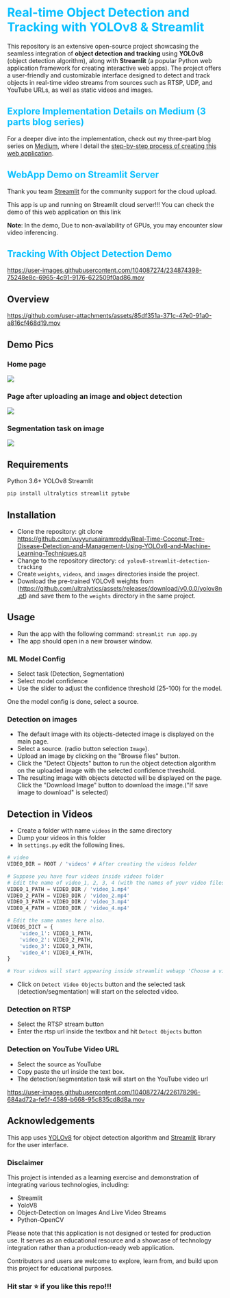 # <span style="color:deepskyblue"> Real-time Object Detection and Tracking with YOLOv8 & Streamlit </span>

This repository is an extensive open-source project showcasing the seamless integration of **object detection and tracking** using **YOLOv8** (object detection algorithm), along with **Streamlit** (a popular Python web application framework for creating interactive web apps). The project offers a user-friendly and customizable interface designed to detect and track objects in real-time video streams from sources such as RTSP, UDP, and YouTube URLs, as well as static videos and images.


## <span style="color:deepskyblue">Explore Implementation Details on Medium (3 parts blog series) </span>
For a deeper dive into the implementation, check out my three-part blog series on [Medium](https://medium.com/@mycodingmantras), where I detail the [step-by-step process of creating this web application](https://medium.com/@mycodingmantras/building-a-real-time-object-detection-and-tracking-app-with-yolov8-and-streamlit-part-1-30c56f5eb956).


## <span style="color:deepskyblue">WebApp Demo on Streamlit Server</span>

Thank you team [Streamlit](<https://github.com/streamlit/streamlit>) for the community support for the cloud upload. 

This app is up and running on Streamlit cloud server!!! You can check the demo of this web application on this link 


**Note**: In the demo, Due to non-availability of GPUs, you may encounter slow video inferencing.


## <span style="color:deepskyblue"> Tracking With Object Detection Demo</span>

<https://user-images.githubusercontent.com/104087274/234874398-75248e8c-6965-4c91-9176-622509f0ad86.mov>

## Overview

<https://github.com/user-attachments/assets/85df351a-371c-47e0-91a0-a816cf468d19.mov>


## Demo Pics

### Home page

<img src="https://github.com/CodingMantras/yolov8-streamlit-detection-tracking/blob/master/assets/pic1.png" >

### Page after uploading an image and object detection

<img src="https://github.com/CodingMantras/yolov8-streamlit-detection-tracking/blob/master/assets/pic3.png" >

### Segmentation task on image

<img src="https://github.com/CodingMantras/yolov8-streamlit-detection-tracking/blob/master/assets/segmentation.png" >

## Requirements

Python 3.6+
YOLOv8
Streamlit

```bash
pip install ultralytics streamlit pytube
```

## Installation

- Clone the repository: git clone <https://github.com/vuyyurusairamreddy/Real-Time-Coconut-Tree-Disease-Detection-and-Management-Using-YOLOv8-and-Machine-Learning-Techniques.git>
- Change to the repository directory: `cd yolov8-streamlit-detection-tracking`
- Create `weights`, `videos`, and `images` directories inside the project.
- Download the pre-trained YOLOv8 weights from (<https://github.com/ultralytics/assets/releases/download/v0.0.0/yolov8n.pt>) and save them to the `weights` directory in the same project.

## Usage

- Run the app with the following command: `streamlit run app.py`
- The app should open in a new browser window.

### ML Model Config

- Select task (Detection, Segmentation)
- Select model confidence
- Use the slider to adjust the confidence threshold (25-100) for the model.

One the model config is done, select a source.

### Detection on images

- The default image with its objects-detected image is displayed on the main page.
- Select a source. (radio button selection `Image`).
- Upload an image by clicking on the "Browse files" button.
- Click the "Detect Objects" button to run the object detection algorithm on the uploaded image with the selected confidence threshold.
- The resulting image with objects detected will be displayed on the page. Click the "Download Image" button to download the image.("If save image to download" is selected)

## Detection in Videos

- Create a folder with name `videos` in the same directory
- Dump your videos in this folder
- In `settings.py` edit the following lines.

```python
# video
VIDEO_DIR = ROOT / 'videos' # After creating the videos folder

# Suppose you have four videos inside videos folder
# Edit the name of video_1, 2, 3, 4 (with the names of your video files) 
VIDEO_1_PATH = VIDEO_DIR / 'video_1.mp4' 
VIDEO_2_PATH = VIDEO_DIR / 'video_2.mp4'
VIDEO_3_PATH = VIDEO_DIR / 'video_3.mp4'
VIDEO_4_PATH = VIDEO_DIR / 'video_4.mp4'

# Edit the same names here also.
VIDEOS_DICT = {
    'video_1': VIDEO_1_PATH,
    'video_2': VIDEO_2_PATH,
    'video_3': VIDEO_3_PATH,
    'video_4': VIDEO_4_PATH,
}

# Your videos will start appearing inside streamlit webapp 'Choose a video'.
```

- Click on `Detect Video Objects` button and the selected task (detection/segmentation) will start on the selected video.

### Detection on RTSP

- Select the RTSP stream button
- Enter the rtsp url inside the textbox and hit `Detect Objects` button

### Detection on YouTube Video URL

- Select the source as YouTube
- Copy paste the url inside the text box.
- The detection/segmentation task will start on the YouTube video url

<https://user-images.githubusercontent.com/104087274/226178296-684ad72a-fe5f-4589-b668-95c835cd8d8a.mov>

## Acknowledgements

This app uses [YOLOv8](<https://github.com/ultralytics/ultralytics>) for object detection algorithm and [Streamlit](<https://github.com/streamlit/streamlit>) library for the user interface.

### Disclaimer

This project is intended as a learning exercise and demonstration of integrating various technologies, including:

- Streamlit
- YoloV8
- Object-Detection on Images And Live Video Streams
- Python-OpenCV

Please note that this application is not designed or tested for production use. It serves as an educational resource and a showcase of technology integration rather than a production-ready web application.

Contributors and users are welcome to explore, learn from, and build upon this project for educational purposes.

### Hit star ⭐ if you like this repo!!!
